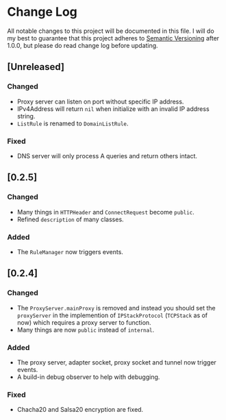 # Change Log
All notable changes to this project will be documented in this file.
I will do my best to guarantee that this project adheres to [Semantic Versioning](http://semver.org/) after 1.0.0, but please do read change log before updating.

## [Unreleased]
### Changed
- Proxy server can listen on port without specific IP address.
- IPv4Address will return `nil` when initialize with an invalid IP address string.
- `ListRule` is renamed to `DomainListRule`.

### Fixed
- DNS server will only process A queries and return others intact.

## [0.2.5]
### Changed
- Many things in `HTTPHeader` and `ConnectRequest` become `public`.
- Refined `description` of many classes.

### Added
- The `RuleManager` now triggers events.


## [0.2.4]
### Changed
- The `ProxyServer.mainProxy` is removed and instead you should set the `proxyServer` in the implemention of `IPStackProtocol` (`TCPStack` as of now) which requires a proxy server to function.
- Many things are now `public` instead of `internal`.

### Added
- The proxy server, adapter socket, proxy socket and tunnel now trigger events.
- A build-in debug observer to help with debugging.

### Fixed
- Chacha20 and Salsa20 encryption are fixed.